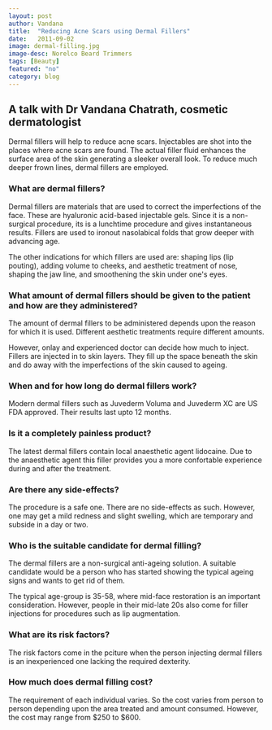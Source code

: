 ```yaml
---
layout: post
author: Vandana
title:  "Reducing Acne Scars using Dermal Fillers"
date:   2011-09-02
image: dermal-filling.jpg
image-desc: Norelco Beard Trimmers
tags: [Beauty]
featured: "no"
category: blog
---
```


## A talk with Dr Vandana Chatrath, cosmetic dermatologist

Dermal fillers will help to reduce acne scars. Injectables are shot into the places where acne scars are found. The actual filler fluid enhances the surface area of the skin generating a sleeker overall look. To reduce much deeper frown lines, dermal fillers are employed.

### What are dermal fillers?

Dermal fillers are materials that are used to correct the imperfections of the face. These are hyaluronic acid-based injectable gels. Since it is a non-surgical procedure, its is a lunchtime procedure and gives instantaneous results. Fillers are used to ironout nasolabical folds that grow deeper with advancing age.

The other indications for which fillers are used are: shaping lips (lip pouting), adding volume to cheeks, and aesthetic treatment of nose, shaping the jaw line, and smoothening the skin under one's eyes.

### What amount of dermal fillers should be given to the patient and how are they administered?

The amount of dermal fillers to be administered depends upon the reason for which it is used. Different aesthetic treatments require different amounts.

However, onlay and experienced doctor can decide how much to inject. Fillers are injected in to skin layers. They fill up the space beneath the skin and do away with the imperfections of the skin caused to ageing.

### When and for how long do dermal fillers work?

Modern dermal fillers such as Juvederm Voluma and Juvederm XC are US FDA approved. Their results last upto 12 months.

### Is it a completely painless product?

The latest dermal fillers contain local anaesthetic agent lidocaine. Due to the anaesthetic agent this filler provides you a more confortable experience during and after the treatment.

### Are there any side-effects?

The procedure is a safe one. There are no side-effects as such.  However, one may get a mild redness and slight swelling, which are temporary and subside in a day or two.

### Who is the suitable candidate for dermal filling?

The dermal fillers are a non-surgical anti-ageing solution. A suitable candidate would be a person who has started showing the typical ageing signs and wants to get rid of them.

The typical age-group is 35-58, where mid-face restoration is an important consideration. However, people in their mid-late 20s also come for filler injections for procedures such as lip augmentation.

### What are its risk factors?

The risk factors come in the pciture when the person injecting dermal fillers is an inexperienced one lacking the required dexterity.

### How much does dermal filling cost?

The requirement of each individual varies. So the cost varies from person to person depending upon the area treated and amount consumed. However, the cost may range from $250 to $600.

